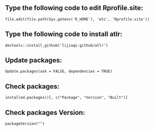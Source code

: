 ## Type the following code to edit Rprofile.site:

```
file.edit(file.path(Sys.getenv('R_HOME'), 'etc', 'Rprofile.site'))
```
## Type the following code to install atlr:
```
devtools::install_github('lijiaqi-github/atlr')
```

## Update packages:
```
Update.packages(ask = FALSE, dependencies = TRUE)
```

## Check packages:
```
installed.packages()[, c("Package", "Version", "Built")]
```
## Check packages Version:
```
packageVersion("")
```
